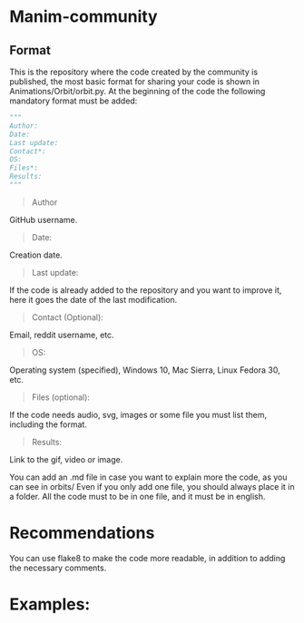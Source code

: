 # Manim-community
## Format

This is the repository where the code created by the community is published, the most basic format for sharing your code is shown in Animations/Orbit/orbit.py. At the beginning of the code the following mandatory format must be added:

```python
"""
Author:         
Date:           
Last update:    
Contact*:       
OS:             
Files*:         
Results:        
"""
```

> Author

GitHub username.

> Date:

Creation date.

> Last update:

If the code is already added to the repository and you want to improve it, here it goes the date of the last modification.

> Contact (Optional):

Email, reddit username, etc.

> OS:

Operating system (specified), Windows 10, Mac Sierra, Linux Fedora 30, etc.

> Files (optional):

If the code needs audio, svg, images or some file you must list them, including the format.

> Results:

Link to the gif, video or image.

You can add an .md file in case you want to explain more the code, as you can see in orbits/
Even if you only add one file, you should always place it in a folder.
All the code must to be in one file, and it must be in english.

# Recommendations

You can use flake8 to make the code more readable, in addition to adding the necessary comments.

# Examples: